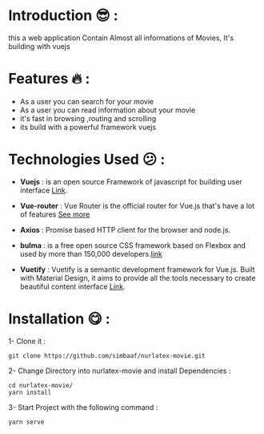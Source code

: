 # Introduction :sunglasses: : 


this a web application Contain Almost all informations of  Movies,  It's building with vuejs  

# Features :fire: :

- As a user you can search for your movie
- As a user you can read information about your movie
- it's fast in browsing ,routing and scrolling 
- its build with a powerful framework vuejs 

 
# Technologies Used :confused: : 


- **Vuejs** : is an open source Framework of javascript for building user interface [Link](https://vuejs.org/).

- **Vue-router** : Vue Router is the official router for Vue.js that's have a lot of features  [See more](https://router.vuejs.org/)

- **Axios** : Promise based HTTP client for the browser and node.js.

- **bulma** : is a free open source CSS framework based on Flexbox and used by more than 150,000 developers.[link](https://bulma.io/)

- **Vuetify** : Vuetify is a semantic development framework for Vue.js. Built with Material Design, it aims to provide all the tools necessary to create beautiful content interface  [Link](https://vuetifyjs.com/en).


 
 # Installation :yum: :

 
 1- Clone it :
 ```
git clone https://github.com/simbaaf/nurlatex-movie.git
 ```

2- Change Directory into nurlatex-movie and install Dependencies : 
 ```
cd nurlatex-movie/
yarn install 
 ```
 3- Start Project with the following command :
 ```
 yarn serve
